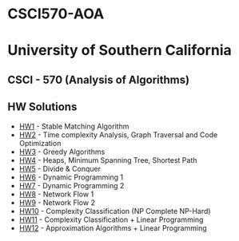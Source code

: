 # CSCI570-AOA

# University of Southern California
## CSCI - 570 (Analysis of Algorithms)
## HW Solutions

- [HW1](HW1) - Stable Matching Algorithm
- [HW2](HW2) - Time complexity Analysis, Graph Traversal and Code Optimization
- [HW3](HW3) - Greedy Algorithms
- [HW4](HW4) - Heaps, Minimum Spanning Tree, Shortest Path
- [HW5](HW5) - Divide & Conquer
- [HW6](HW6) - Dynamic Programming 1
- [HW7](HW7) - Dynamic Programming 2
- [HW8](HW8) - Network Flow 1
- [HW9](HW9) - Network Flow 2
- [HW10](HW10) - Complexity Classification (NP Complete NP-Hard)
- [HW11](HW11) - Complexity Classification + Linear Programming
- [HW12](HW12) - Approximation Algorithms + Linear Programming

